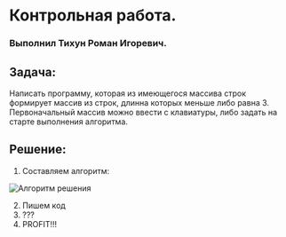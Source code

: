 # Контрольная работа.
### Выполнил Тихун Роман Игоревич.

## Задача:
Написать программу, которая из имеющегося массива строк формирует массив из строк, длинна которых меньше либо равна 3. Первоначальный массив можно ввести с клавиатуры, либо задать на старте выполнения алгоритма.

## Решение:

1. Составляем алгоритм:

![Алгоритм решения](C:\Users\ritih\Desktop\FinalTestTRI\Image\ChangeStringArray.jpg)

2. Пишем код
3. ???
4. PROFIT!!!

